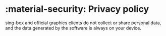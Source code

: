 # :material-security: Privacy policy

sing-box and official graphics clients do not collect or share personal data,
and the data generated by the software is always on your device.
